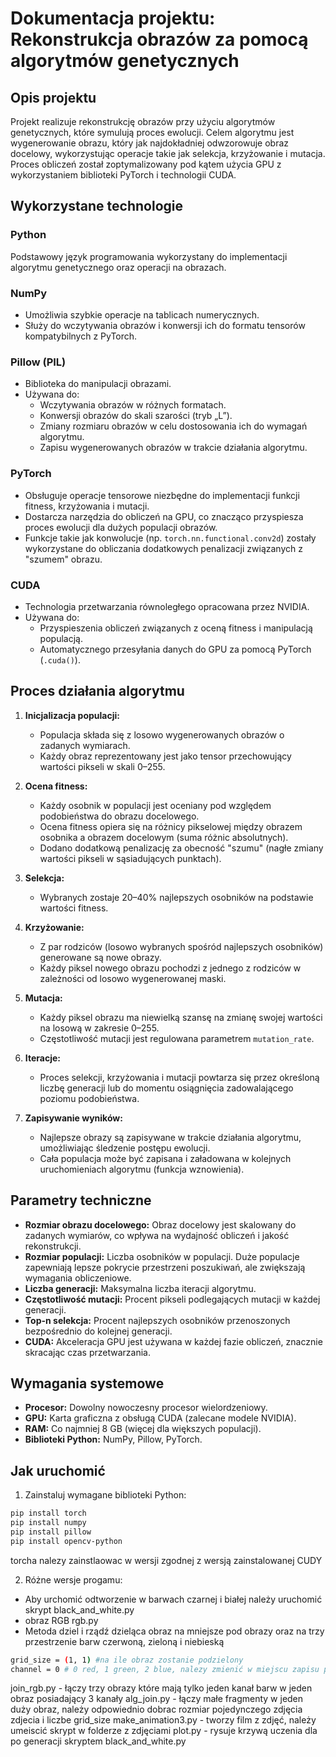 # Dokumentacja projektu: Rekonstrukcja obrazów za pomocą algorytmów genetycznych

## Opis projektu

Projekt realizuje rekonstrukcję obrazów przy użyciu algorytmów genetycznych, które symulują proces ewolucji. Celem algorytmu jest wygenerowanie obrazu, który jak najdokładniej odwzorowuje obraz docelowy, wykorzystując operacje takie jak selekcja, krzyżowanie i mutacja. Proces obliczeń został zoptymalizowany pod kątem użycia GPU z wykorzystaniem biblioteki PyTorch i technologii CUDA.

## Wykorzystane technologie

### **Python**
Podstawowy język programowania wykorzystany do implementacji algorytmu genetycznego oraz operacji na obrazach.

### **NumPy**
- Umożliwia szybkie operacje na tablicach numerycznych.
- Służy do wczytywania obrazów i konwersji ich do formatu tensorów kompatybilnych z PyTorch.

### **Pillow (PIL)**
- Biblioteka do manipulacji obrazami.
- Używana do:
  - Wczytywania obrazów w różnych formatach.
  - Konwersji obrazów do skali szarości (tryb „L”).
  - Zmiany rozmiaru obrazów w celu dostosowania ich do wymagań algorytmu.
  - Zapisu wygenerowanych obrazów w trakcie działania algorytmu.

### **PyTorch**
- Obsługuje operacje tensorowe niezbędne do implementacji funkcji fitness, krzyżowania i mutacji.
- Dostarcza narzędzia do obliczeń na GPU, co znacząco przyspiesza proces ewolucji dla dużych populacji obrazów.
- Funkcje takie jak konwolucje (np. `torch.nn.functional.conv2d`) zostały wykorzystane do obliczania dodatkowych penalizacji związanych z "szumem" obrazu.

### **CUDA**
- Technologia przetwarzania równoległego opracowana przez NVIDIA.
- Używana do:
  - Przyspieszenia obliczeń związanych z oceną fitness i manipulacją populacją.
  - Automatycznego przesyłania danych do GPU za pomocą PyTorch (`.cuda()`).

## Proces działania algorytmu

1. **Inicjalizacja populacji:**
   - Populacja składa się z losowo wygenerowanych obrazów o zadanych wymiarach.
   - Każdy obraz reprezentowany jest jako tensor przechowujący wartości pikseli w skali 0–255.

2. **Ocena fitness:**
   - Każdy osobnik w populacji jest oceniany pod względem podobieństwa do obrazu docelowego.
   - Ocena fitness opiera się na różnicy pikselowej między obrazem osobnika a obrazem docelowym (suma różnic absolutnych).
   - Dodano dodatkową penalizację za obecność "szumu" (nagłe zmiany wartości pikseli w sąsiadujących punktach).

3. **Selekcja:**
   - Wybranych zostaje 20–40% najlepszych osobników na podstawie wartości fitness.

4. **Krzyżowanie:**
   - Z par rodziców (losowo wybranych spośród najlepszych osobników) generowane są nowe obrazy.
   - Każdy piksel nowego obrazu pochodzi z jednego z rodziców w zależności od losowo wygenerowanej maski.

5. **Mutacja:**
   - Każdy piksel obrazu ma niewielką szansę na zmianę swojej wartości na losową w zakresie 0–255.
   - Częstotliwość mutacji jest regulowana parametrem `mutation_rate`.

6. **Iteracje:**
   - Proces selekcji, krzyżowania i mutacji powtarza się przez określoną liczbę generacji lub do momentu osiągnięcia zadowalającego poziomu podobieństwa.

7. **Zapisywanie wyników:**
   - Najlepsze obrazy są zapisywane w trakcie działania algorytmu, umożliwiając śledzenie postępu ewolucji.
   - Cała populacja może być zapisana i załadowana w kolejnych uruchomieniach algorytmu (funkcja wznowienia).

## Parametry techniczne

- **Rozmiar obrazu docelowego:** Obraz docelowy jest skalowany do zadanych wymiarów, co wpływa na wydajność obliczeń i jakość rekonstrukcji.
- **Rozmiar populacji:** Liczba osobników w populacji. Duże populacje zapewniają lepsze pokrycie przestrzeni poszukiwań, ale zwiększają wymagania obliczeniowe.
- **Liczba generacji:** Maksymalna liczba iteracji algorytmu.
- **Częstotliwość mutacji:** Procent pikseli podlegających mutacji w każdej generacji.
- **Top-n selekcja:** Procent najlepszych osobników przenoszonych bezpośrednio do kolejnej generacji.
- **CUDA:** Akceleracja GPU jest używana w każdej fazie obliczeń, znacznie skracając czas przetwarzania.


## Wymagania systemowe

- **Procesor:** Dowolny nowoczesny procesor wielordzeniowy.
- **GPU:** Karta graficzna z obsługą CUDA (zalecane modele NVIDIA).
- **RAM:** Co najmniej 8 GB (więcej dla większych populacji).
- **Biblioteki Python:** NumPy, Pillow, PyTorch.

## Jak uruchomić
 
1) Zainstaluj wymagane biblioteki Python:
```sh
pip install torch
pip install numpy
pip install pillow
pip install opencv-python
```
torcha nalezy zainstlaowac w wersji zgodnej z wersją zainstalowanej CUDY

2) Różne wersje progamu:
 - Aby urchomić odtworzenie w barwach czarnej i białej należy uruchomić skrypt black_and_white.py
 - obraz RGB rgb.py
 - Metoda dziel i rządź dzieląca obraz na mniejsze pod obrazy oraz na trzy przestrzenie barw czerwoną, zieloną i niebieską
```sh
grid_size = (1, 1) #na ile obraz zostanie podzielony 
channel = 0 # 0 red, 1 green, 2 blue, nalezy zmienić w miejscu zapisu pliku i w miejscu zapisu zdjeć docelowych
```
join_rgb.py - łączy trzy obrazy które mają tylko jeden kanał barw w jeden obraz posiadający 3 kanały
alg_join.py - łączy małe fragmenty w jeden duży obraz, należy odpowiednio dobrac rozmiar pojedynczego zdjęcia zdjecia i liczbe grid_size 
make_animation3.py - tworzy film z zdjęć, należy umeiscić skrypt w folderze z zdjęciami
plot.py - rysuje krzywą uczenia dla po generacji skryptem black_and_white.py

